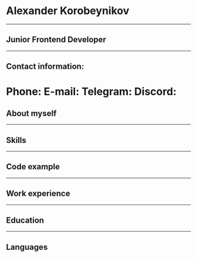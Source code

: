 # Alexander Korobeynikov
---
## Junior Frontend Developer
***
## Contact information:
Phone: 
E-mail:
Telegram:
Discord:
===
## About myself
***
## Skills
***
## Code example
***
## Work experience
***
## Education
***
## Languages

